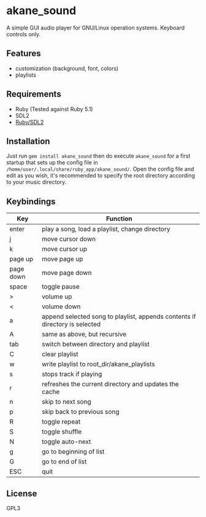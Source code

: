 akane_sound
===============
A simple GUI audio player for GNU/Linux operation systems. Keyboard controls only.

Features
--------
- customization (background, font, colors)
- playlists

Requirements
------------
- Ruby (Tested against Ruby 5.1)
- SDL2
- [Ruby/SDL2](https://github.com/ohai/ruby-sdl2)

Installation
------------
Just run `gem install akane_sound` then do execute `akane_sound` for a first startup that sets up the config file in `/home/user/.local/share/ruby_app/akane_sound/`. Open the config file and edit as you wish, it's recommended to specify the root directory according to your music directory.

Keybindings
-----------
| Key | Function |
| --- | --- |
| enter | play a song, load a playlist, change directory |
| j | move cursor down |
| k | move cursor up |
| page up | move page up |
| page down | move page down |
| space | toggle pause |
| > | volume up |
| < | volume down |
| a | append selected song to playlist, appends contents if directory is selected |
| A | same as above, but recursive |
| tab | switch between directory and playlist |
| C | clear playlist |
| w | write playlist to root_dir/akane_playlists |
| s | stops track if playing |
| r | refreshes the current directory and updates the cache |
| n | skip to next song |
| p | skip back to previous song |
| R | toggle repeat |
| S | toggle shuffle |
| N | toggle auto-next |
| g | go to beginning of list |
| G | go to end of list |
| ESC | quit |





License
-------
GPL3
